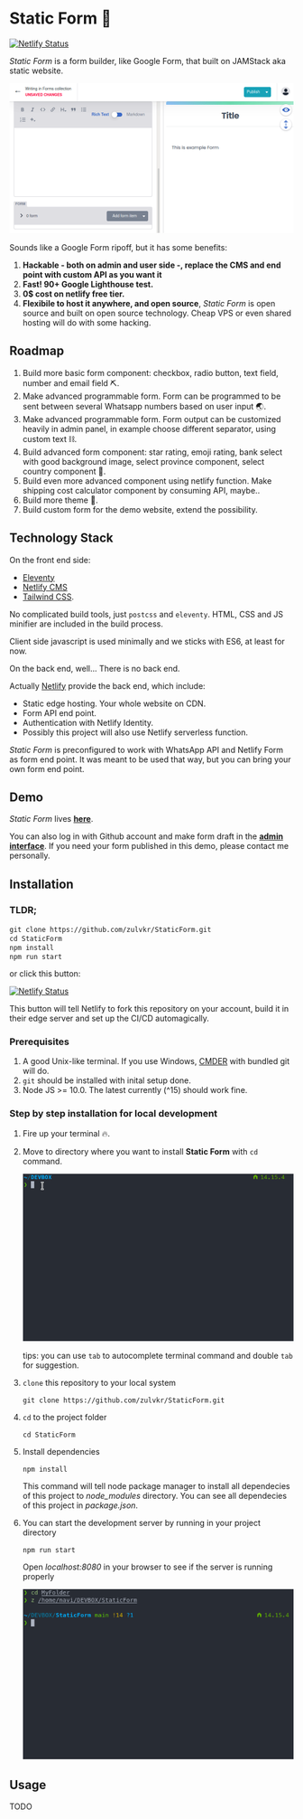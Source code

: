# Static Form 📝

[![Netlify Status](https://api.netlify.com/api/v1/badges/a7080df2-1a6f-4408-b74f-ad09b0e26e9f/deploy-status)](https://app.netlify.com/sites/staticform21/deploys)

*Static Form* is a form builder, like Google Form, that built on JAMStack aka static website.

![Static Form](docs/web.gif)

Sounds like a Google Form ripoff, but it has some benefits:

1. **Hackable - both on admin and user side -, replace the CMS and end point with custom API as you want it**
2. **Fast! 90+ Google Lighthouse test.**
3. **0$ cost on netlify free tier.**
4. **Flexibile to host it anywhere, and open source**, *Static Form* is open source and built on open source technology. Cheap VPS or even shared hosting will do with some hacking.


## Roadmap

1. Build more basic form component: checkbox, radio button, text field, number and email field ⛏.
2. Make advanced programmable form. Form can be programmed to be sent between several Whatsapp numbers based on user input 🌏.
3. Make advanced programmable form. Form output can be customized heavily in admin panel, in example choose different separator, using custom text ⛓.
4. Build advanced form component: star rating, emoji rating, bank select with good background image, select province component, select country component 🚅.
5. Build even more advanced component using netlify function. Make shipping cost calculator component by consuming API, maybe..
6. Build more theme 🌈.
7. Build custom form for the demo website, extend the possibility.

## Technology Stack

On the front end side:

* [Eleventy](https://www.11ty.dev/) 
* [Netlify CMS](https://www.netlifycms.org/)
* [Tailwind CSS](https://tailwindcss.com/).

No complicated build tools, just `postcss` and `eleventy`. HTML, CSS and JS minifier are included in the build process.

Client side javascript is used minimally and we sticks with ES6, at least for now.

On the back end, well... There is no back end.

Actually [Netlify](https://www.netlify.com/) provide the back end, which include:
* Static edge hosting. Your whole website on CDN.
* Form API end point.
* Authentication with Netlify Identity.
* Possibly this project will also use Netlify serverless function.

*Static Form* is preconfigured to work with WhatsApp API and Netlify Form as form end point. It was meant to be used that way, but you can bring your own form end point.


## Demo

*Static Form* lives **[here](https://staticform21.netlify.app)**.

You can also log in with Github account and make form draft in the **[admin interface](https://staticform21.netlify.app/admin)**. If you need your form published in this demo, please contact me personally.


## Installation

### TLDR;

```
git clone https://github.com/zulvkr/StaticForm.git
cd StaticForm
npm install
npm run start
```

or click this button:

[![Netlify Status](https://www.netlify.com/img/deploy/button.svg)](https://app.netlify.com/start/deploy?repository=https://github.com/zulvkr/StaticForm&stack=cms)

This button will tell Netlify to fork this repository on your account, build it in their edge server and set up the CI/CD automagically.

### Prerequisites

1. A good Unix-like terminal. If you use Windows, [CMDER](https://cmder.net/) with bundled git will do.
2. `git` should be installed with inital setup done.
3. Node JS >= 10.0. The latest currently (^15) should work fine.


### Step by step installation for local development

1. Fire up your terminal 🔥.
2. Move to directory where you want to install **Static Form** with `cd` command.

    ![cd image](docs/cd.gif)

    tips: you can use `tab` to autocomplete terminal command and double `tab` for suggestion.

3. `clone` this repository to your local system


    ```
    git clone https://github.com/zulvkr/StaticForm.git
    ```

4. `cd` to the project folder

    ```
    cd StaticForm
    ```

5. Install dependencies

    ```
    npm install
    ```

    This command will tell node package manager to install all dependecies of this project to *node_modules* directory. You can see all dependecies of this project in *package.json*.

6. You can start the development server by running in your project directory

    ```
    npm run start
    ```
    Open *localhost:8080* in your browser to see if the server is running properly

    ![npm run start image](docs/start.gif)

## Usage

TODO